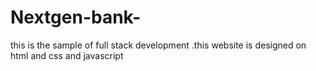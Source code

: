 # Nextgen-bank-
this is the sample of full stack development .this website is designed on html and css and javascript

